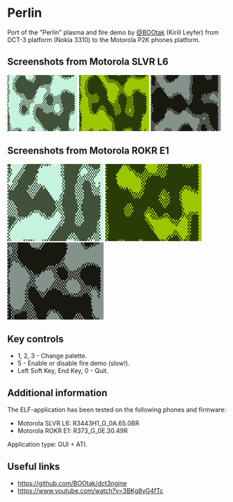 Perlin
======

Port of the "Perlin" plasma and fire demo by [@BOOtak](https://github.com/BOOtak) (Kirill Leyfer) from DCT-3 platform (Nokia 3310) to the Motorola P2K phones platform.

## Screenshots from Motorola SLVR L6

![Screenshot of Perlin from Motorola L6 1](../images/Screenshot_Perlin_L6_1.png) ![Screenshot of Perlin from Motorola L6 2](../images/Screenshot_Perlin_L6_2.png) ![Screenshot of Perlin from Motorola L6 3](../images/Screenshot_Perlin_L6_3.png)

## Screenshots from Motorola ROKR E1

![Screenshot of Perlin from Motorola E1 1](../images/Screenshot_Perlin_E1_1.png) ![Screenshot of Perlin from Motorola E1 2](../images/Screenshot_Perlin_E1_2.png) ![Screenshot of Perlin from Motorola E1 3](../images/Screenshot_Perlin_E1_3.png)

## Key controls

* 1, 2, 3 - Change palette.
* 5 - Enable or disable fire demo (slow!).
* Left Soft Key, End Key, 0 - Quit.

## Additional information

The ELF-application has been tested on the following phones and firmware:

* Motorola SLVR L6: R3443H1_G_0A.65.0BR
* Motorola ROKR E1: R373_G_0E.30.49R

Application type: GUI + ATI.

## Useful links

* https://github.com/BOOtak/dct3ngine
* https://www.youtube.com/watch?v=3BKg8yG4fTc
